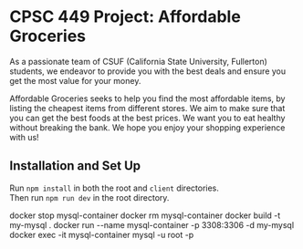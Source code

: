 # CPSC 449 Project: Affordable Groceries

As a passionate team of CSUF (California State University, Fullerton) students,
we endeavor to provide you with the best
deals and ensure you get the most value for your money.  

Affordable Groceries seeks to help you find the most affordable items,
by listing the cheapest items from different stores. We aim to make sure that you can get the best
foods at the best prices. We want you to eat healthy without breaking the bank. We hope you enjoy your shopping experience with us!

## Installation and Set Up

Run `npm install` in both the root and `client` directories. \
Then run `npm run dev` in the root directory.




docker stop mysql-container docker rm mysql-container docker build -t my-mysql . docker run --name mysql-container -p 3308:3306 -d my-mysql 
docker exec -it mysql-container mysql -u root -p